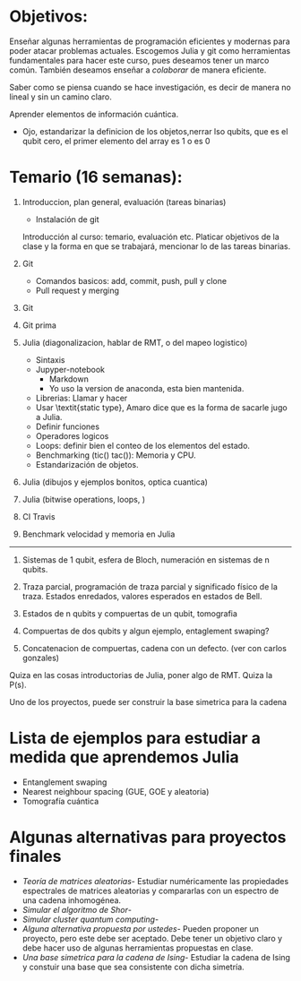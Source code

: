 Objetivos: 
==========

Enseñar algunas herramientas de programación eficientes y modernas
para poder atacar problemas actuales. Escogemos Julia y git
como herramientas fundamentales para hacer este curso, pues 
deseamos tener un marco común. También deseamos enseñar a 
_colaborar_ de manera eficiente.

Saber como se piensa cuando se hace investigación, es decir de manera 
no lineal y sin un camino claro. 

Aprender elementos de información cuántica.

* Ojo, estandarizar la definicion de los objetos,nerrar lso qubits, que es el qubit cero, el primer elemento del array es 1 o es 0 

Temario (16 semanas):
=====================
1. Introduccion, plan general, evaluación (tareas binarias)
   * Instalación de git 

   Introducción al curso: temario, evaluación etc. Platicar objetivos de la
   clase y la forma en que se trabajará, mencionar lo de las tareas binarias.
1. Git
   * Comandos basicos: add, commit, push, pull y clone
   * Pull request y merging

1. Git
1. Git prima
1. Julia (diagonalizacion, hablar de RMT, o del mapeo logistico)
   * Sintaxis
   * Jupyper-notebook
     * Markdown
     * Yo uso la version de anaconda, esta bien mantenida.
   * Librerias: Llamar y hacer
   * Usar \textit{static type}, Amaro dice que es la forma de sacarle jugo a Julia.
   * Definir funciones
   * Operadores logicos
   * Loops: definir bien el conteo de los elementos del estado.
   * Benchmarking (tic() tac()): Memoria y CPU.
   * Estandarización de objetos.
1. Julia (dibujos y ejemplos bonitos, optica cuantica)
1. Julia (bitwise operations, loops, )
6. CI Travis 
7. Benchmark velocidad y memoria en Julia
******
1. Sistemas de 1 qubit, esfera de Bloch, numeración en sistemas
   de n qubits. 
1. Traza parcial, programación de traza parcial y significado físico de la traza.
   Estados enredados, valores esperados en estados de Bell. 

8. Estados de n qubits y compuertas de un qubit, tomografia
9. Compuertas de dos qubits y algun ejemplo, entaglement swaping?
10. Concatenacion de compuertas, cadena con un defecto. (ver con carlos gonzales) 

Quiza en las cosas introductorias de Julia, poner algo de RMT. Quiza la P(s). 

Uno de los proyectos, puede ser construir la base simetrica para la cadena

Lista de ejemplos para estudiar a medida que aprendemos Julia
=============================================================
* Entanglement swaping 
* Nearest neighbour spacing (GUE, GOE y aleatoria)
* Tomografía cuántica

Algunas alternativas para proyectos finales
===========================================

* _Teoría de matrices aleatorias_-
  Estudiar numéricamente las propiedades espectrales de matrices aleatorias y
  compararlas con un espectro de una cadena inhomogénea.
* _Simular el algoritmo de Shor_-
* _Simular cluster quantum computing_-
* _Alguna alternativa propuesta por ustedes_- 
  Pueden proponer un proyecto, pero este debe ser aceptado. Debe tener un
  objetivo claro y debe hacer uso de algunas herramientas propuestas en clase.
* _Una base simetrica para la cadena de Ising_- 
  Estudiar la cadena de Ising y constuir una base que sea consistente con dicha
  simetría.

